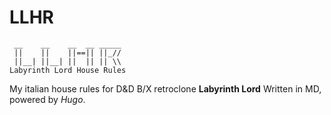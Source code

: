 # LLHR

     __    __    __  __ _____ 
     ||    ||    ||==|| ||_// 
     ||__| ||__| ||  || || \\ 
    Labyrinth Lord House Rules

My italian house rules for D&D B/X retroclone **Labyrinth Lord**
Written in MD, powered by *Hugo*.